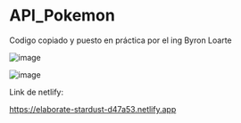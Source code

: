 # API_Pokemon


Codigo copiado y puesto en práctica por el ing Byron Loarte


![image](https://github.com/washito0407/Pokemon_API/assets/117743091/fe468fcb-abfd-428c-8310-8015a6961e38)



![image](https://github.com/washito0407/Pokemon_API/assets/117743091/40c143c8-22f6-4818-96c7-2f3bc08fb01a)

Link de netlify:

https://elaborate-stardust-d47a53.netlify.app

